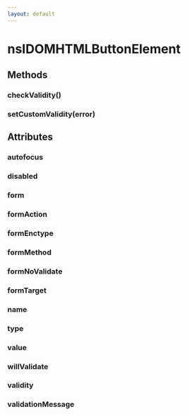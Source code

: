 ```yaml
---
layout: default
---
```


# nsIDOMHTMLButtonElement #

## Methods ##

### checkValidity() ###

### setCustomValidity(error) ###

## Attributes ##

### autofocus ###

### disabled ###

### form ###

### formAction ###

### formEnctype ###

### formMethod ###

### formNoValidate ###

### formTarget ###

### name ###

### type ###

### value ###

### willValidate ###

### validity ###

### validationMessage ###
